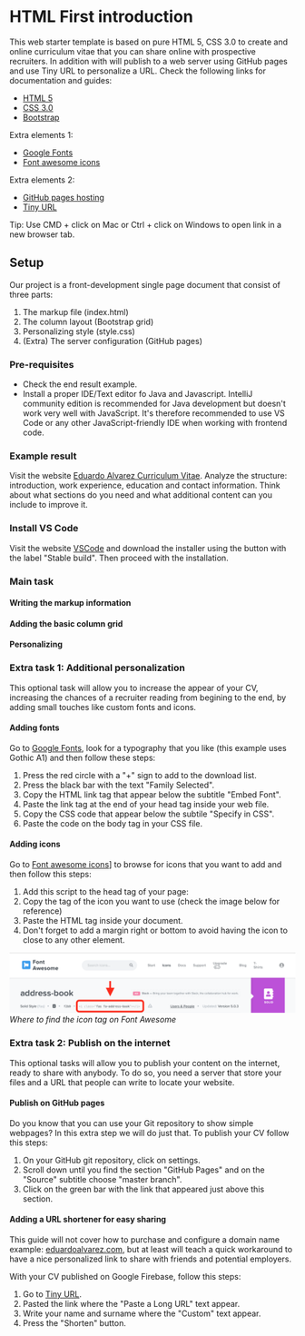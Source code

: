 # HTML First introduction
This web starter template is based on pure HTML 5, CSS 3.0 to create and online curriculum vitae that you can share online with prospective recruiters. In addition with will publish to a web server using GitHub pages and use Tiny URL to personalize a URL. Check the following links for documentation and guides:
- [HTML 5](https://www.w3schools.com/html/html5_intro.asp)
- [CSS 3.0](https://www.w3schools.com/css/)
- [Bootstrap](https://getbootstrap.com)

Extra elements 1:
- [Google Fonts](https://fonts.google.com)
- [Font awesome icons](https://fontawesome.com)

Extra elements 2:
- [GitHub pages hosting](https://pages.github.com)
- [Tiny URL](https://tiny.cc)

Tip: Use CMD + click on Mac or Ctrl + click on Windows to open link in a new browser tab.

## Setup
Our project is a front-development single page document that consist of three parts:
1. The markup file (index.html)
2. The column layout (Bootstrap grid)
3. Personalizing style (style.css)
4. (Extra) The server configuration (GitHub pages)

### Pre-requisites
- Check the end result example.
- Install a proper IDE/Text editor fo Java and Javascript. IntelliJ community edition is recommended for Java development but doesn't work very well with JavaScript. It's therefore recommended to use VS Code or any other JavaScript-friendly IDE when working with frontend code.

### Example result
Visit the website [Eduardo Alvarez Curriculum Vitae](http://tiny.cc/eduardo-cv). Analyze the structure: introduction, work experience, education and contact information. Think about what sections do you need and what additional content can you include to improve it.

### Install VS Code
Visit the website [VSCode](https://code.visualstudio.com) and download the installer using the button with the label "Stable build". Then proceed with the installation.

### Main task
#### Writing the markup information

#### Adding the basic column grid

#### Personalizing

### Extra task 1: Additional personalization
This optional task will allow you to increase the appear of your CV, increasing the chances of a recruiter reading from begining to the end, by adding small touches like custom fonts and icons.

#### Adding fonts
Go to [Google Fonts](https://fonts.google.com), look for a typography that you like (this example uses Gothic A1) and then follow these steps:
1. Press the red circle with a "+" sign to add to the download list.
2. Press the black bar with the text "Family Selected".
3. Copy the HTML link tag that appear below the subtitle "Embed Font".
4. Paste the link tag at the end of your head tag inside your web file.
5. Copy the CSS code that appear below the subtile "Specify in CSS".
6. Paste the code on the body tag in your CSS file.

#### Adding icons
Go to [Font awesome icons](https://fontawesome.com)] to browse for icons that you want to add and then follow this steps:
1. Add this script to the head tag of your page: <script src="https://kit.fontawesome.com/86134dd369.js" crossorigin="anonymous"></script>
2. Copy the tag of the icon you want to use (check the image below for reference)
3. Paste the HTML tag inside your document.
4. Don't forget to add a margin right or bottom to avoid having the icon to close to any other element.

![Font awesome tag](./images/font-awesome.png)
*Where to find the icon tag on Font Awesome*

### Extra task 2: Publish on the internet
This optional tasks will allow you to publish your content on the internet, ready to share with anybody. To do so, you need a server that store your files and a URL that people can write to locate your website.

#### Publish on GitHub pages
Do you know that you can use your Git repository to show simple webpages? In this extra step we will do just that. To publish your CV follow this steps:
1. On your GitHub git repository, click on settings.
2. Scroll down until you find the section "GitHub Pages" and on the "Source" subtitle choose "master branch".
3. Click on the green bar with the link that appeared just above this section.

#### Adding a URL shortener for easy sharing
This guide will not cover how to purchase and configure a domain name example: [eduardoalvarez.com](http://www.eduardoalvarez.com), but at least will teach a quick workaround to have a nice personalized link to share with friends and potential employers.

With your CV published on Google Firebase, follow this steps:
1. Go to [Tiny URL](https://tiny.cc). 
2. Pasted the link where the "Paste a Long URL" text appear.
3. Write your name and surname where the "Custom" text appear.
4. Press the "Shorten" button.